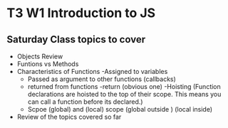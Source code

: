 # T3 W1 Introduction to JS

## Saturday Class topics to cover
- Objects Review
- Funtions vs Methods
- Characteristics of Functions
    -Assigned to variables
    - Passed as argument to other functions (callbacks)
    - returned from functions
    -return (obvious one)
    -Hoisting (Function declarations are hoisted to the top of their scope. This means you can call a function before its declared.)
    - Scpoe (global) and (local) scope (global outside ) (local inside)
- Review of the topics covered so far